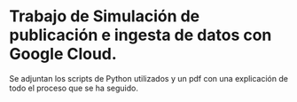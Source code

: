 # Trabajo de Simulación de publicación e ingesta de datos con Google Cloud. 



Se adjuntan los scripts de Python utilizados y un pdf con una explicación de todo el proceso que se ha seguido.
